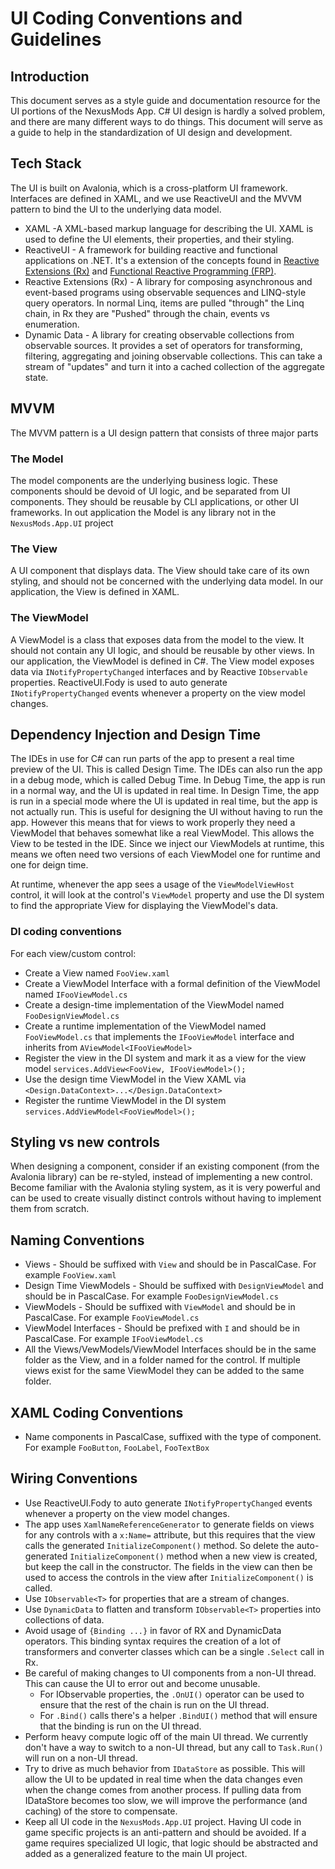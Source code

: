 ﻿# UI Coding Conventions and Guidelines

## Introduction
This document serves as a style guide and documentation resource for the UI portions of the NexusMods App. C# UI design
is hardly a solved problem, and there are many different ways to do things. This document will serve as a guide to help in the
standardization of UI design and development.

## Tech Stack
The UI is built on Avalonia, which is a cross-platform UI framework. Interfaces are defined in XAML, and we use ReactiveUI and
the MVVM pattern to bind the UI to the underlying data model.

* XAML -A XML-based markup language for describing the UI. XAML is used to define the UI elements, their properties, and their styling.
* ReactiveUI - A framework for building reactive and functional applications on .NET. It's a extension of the concepts found in [Reactive Extensions (Rx)](https://reactivex.io/) and [Functional Reactive Programming (FRP)](https://en.wikipedia.org/wiki/Functional_reactive_programming).
* Reactive Extensions (Rx) - A library for composing asynchronous and event-based programs using observable sequences and LINQ-style query operators. In normal Linq, items are pulled "through" the Linq chain, in Rx they are "Pushed" through the chain, events vs enumeration.
* Dynamic Data - A library for creating observable collections from observable sources. It provides a set of operators for transforming, filtering, aggregating and joining observable collections. This can take a stream of "updates" and turn it into a cached collection of the aggregate state.

## MVVM
The MVVM pattern is a UI design pattern that consists of three major parts

### The Model
The model components are the underlying business logic. These components should be devoid of UI logic, and be separated from UI components. They should be reusable by CLI applications, or other UI frameworks. In out application the Model is any library not in the `NexusMods.App.UI` project

### The View
A UI component that displays data. The View should take care of its own styling, and should not be concerned with the underlying data model. In our application, the View is defined in XAML.

### The ViewModel
A ViewModel is a class that exposes data from the model to the view. It should not contain any UI logic, and should be reusable by other views. In our application, the ViewModel is defined in C#.
The View model exposes data via `INotifyPropertyChanged` interfaces and by Reactive `IObservable` properties. ReactiveUI.Fody is used to auto generate `INotifyPropertyChanged` events whenever a property on the view model changes.

## Dependency Injection and Design Time
The IDEs in use for C# can run parts of the app to present a real time preview of the UI. This is called Design Time. The IDEs can also run the app in a debug mode, which is called Debug Time. In Debug Time, the app is run in a normal way, and the UI is updated in real time. In Design Time, the app is run in a special mode where the UI is updated in real time, but the app is not actually run. This is useful for designing the UI without having to run the app.
However this means that for views to work properly they need a ViewModel that behaves somewhat like a real ViewModel. This allows the View to be tested in the IDE. Since we inject our ViewModels at runtime, this means we often need two versions of each ViewModel one for runtime and one for deign time.

At runtime, whenever the app sees a usage of the `ViewModelViewHost` control, it will look at the control's `ViewModel` property and use the DI system to find the appropriate View for displaying the ViewModel's data.

### DI coding conventions
For each view/custom control:
  * Create a View named `FooView.xaml`
  * Create a ViewModel Interface with a formal definition of the ViewModel named `IFooViewModel.cs`
  * Create a design-time implementation of the ViewModel named `FooDesignViewModel.cs`
  * Create a runtime implementation of the ViewModel named `FooViewModel.cs` that implements the `IFooViewModel` interface and inherits from `AViewModel<IFooViewModel>`
  * Register the view in the DI system and mark it as a view for the view model `services.AddView<FooView, IFooViewModel>();`
  * Use the design time ViewModel in the View XAML via `<Design.DataContext>...</Design.DataContext>`
  * Register the runtime ViewModel in the DI system `services.AddViewModel<FooViewModel>();`

## Styling vs new controls
When designing a component, consider if an existing component (from the Avalonia library) can be re-styled, instead of implementing a new control. Become familiar with the Avalonia styling system, as it is very powerful and can be used to create visually distinct controls without having to implement them from scratch.

## Naming Conventions

* Views - Should be suffixed with `View` and should be in PascalCase. For example `FooView.xaml`
* Design Time ViewModels - Should be suffixed with `DesignViewModel` and should be in PascalCase. For example `FooDesignViewModel.cs`
* ViewModels - Should be suffixed with `ViewModel` and should be in PascalCase. For example `FooViewModel.cs`
* ViewModel Interfaces - Should be prefixed with `I` and should be in PascalCase. For example `IFooViewModel.cs`
* All the Views/VewModels/ViewModel Interfaces should be in the same folder as the View, and in a folder named for the control. If multiple views exist for the same ViewModel they can be added to the same folder.

## XAML Coding Conventions

* Name components in PascalCase, suffixed with the type of component. For example `FooButton`, `FooLabel`, `FooTextBox`

## Wiring Conventions

* Use ReactiveUI.Fody to auto generate `INotifyPropertyChanged` events whenever a property on the view model changes.
* The app uses `XamlNameReferenceGenerator` to generate fields on views for any controls with a `x:Name=` attribute, but this requires that the view calls the generated `InitializeComponent()` method. So delete the auto-generated `InitializeComponent()` method when a new view is created, but keep the call in the constructor. The fields in the view can then be used to access the controls in the view after `InitializeComponent()` is called.
* Use `IObservable<T>` for properties that are a stream of changes.
* Use `DynamicData` to flatten and transform `IObservable<T>` properties into collections of data.
* Avoid usage of `{Binding ...}` in favor of RX and DynamicData operators. This binding syntax requires the creation of a lot of transformers and converter classes which can be a single `.Select` call in Rx.
* Be careful of making changes to UI components from a non-UI thread. This can cause the UI to error out and become unusable.
  * For IObservable properties, the `.OnUI()` operator can be used to ensure that the rest of the chain is run on the UI thread.
  * For `.Bind()` calls there's a helper `.BindUI()` method that will ensure that the binding is run on the UI thread.
* Perform heavy compute logic off of the main UI thread. We currently don't have a way to switch to a non-UI thread, but any call to `Task.Run()` will run on a non-UI thread.
* Try to drive as much behavior from `IDataStore` as possible. This will allow the UI to be updated in real time when the data changes even when the change comes from another process. If pulling data from IDataStore becomes too slow, we will improve the performance (and caching) of the store to compensate.
* Keep all UI code in the `NexusMods.App.UI` project. Having UI code in game specific projects is an anti-pattern and should be avoided. If a game requires specialized UI logic, that logic should be abstracted and added as a generalized feature to the main UI project.
